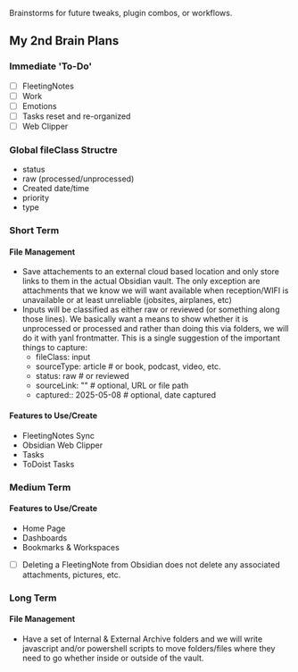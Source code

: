 Brainstorms for future tweaks, plugin combos, or workflows.


## My 2nd Brain Plans

### Immediate 'To-Do'
- [ ] FleetingNotes
- [ ] Work
- [ ] Emotions
- [ ] Tasks reset and re-organized
- [ ] Web Clipper

### Global fileClass Structre
- status
- raw (processed/unprocessed)
- Created date/time
- priority
- type
### Short Term
#### File Management
- Save attachements to an external cloud based location and only store links to them in the actual Obsidian vault. The only exception are attachments that we know we will want available when reception/WIFI is unavailable or at least unreliable (jobsites, airplanes, etc)
- Inputs will be classified as either raw or reviewed (or something along those lines). We basically want a means to show whether it is unprocessed or processed and rather than doing this via folders, we will do it with yanl frontmatter. This is a single suggestion of the important things to capture:
	- fileClass: input
	- sourceType: article       # or book, podcast, video, etc.
	- status: raw               # or reviewed
	- sourceLink: ""            # optional, URL or file path
	- captured:: 2025-05-08     # optional, date captured

#### Features to Use/Create
- FleetingNotes Sync
- Obsidian Web Clipper
- Tasks
- ToDoist Tasks


### Medium Term
#### Features to Use/Create
- Home Page
- Dashboards
- Bookmarks & Workspaces


- [ ] Deleting a FleetingNote from Obsidian does not delete any associated attachments, pictures, etc. 
### Long Term
#### File Management
- Have a set of  Internal & External Archive folders and we will write javascript and/or powershell scripts to move folders/files where they need to go whether inside or outside of the vault. 

